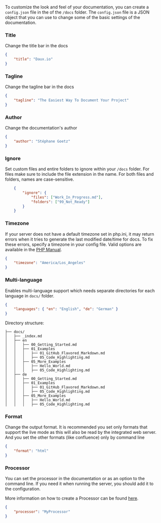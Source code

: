To customize the look and feel of your documentation, you can create a `config.json` file in the of the `/docs` folder. The `config.json` file is a JSON object that you can use to change some of the basic settings of the documentation.

### Title
Change the title bar in the docs

```json
{
    "title": "Daux.io"
}
```

### Tagline
Change the tagline bar in the docs

```json
{
    "tagline": "The Easiest Way To Document Your Project"
}
```

### Author
Change the documentation's author

```json
{
    "author": "Stéphane Goetz"
}
```

### Ignore
Set custom files and entire folders to ignore within your `/docs` folder. For files make sure to include the file extension in the name. For both files and folders, names are case-sensitive.

```json
    {
        "ignore": {
            "files": ["Work_In_Progress.md"],
            "folders": ["99_Not_Ready"]
        }
    }
```

### Timezone
If your server does not have a default timezone set in php.ini, it may return errors when it tries to generate the last modified date/time for docs. To fix these errors, specify a timezone in your config file. Valid options are available in the [PHP Manual](http://php.net/manual/en/timezones.php).

```json
{
    "timezone": "America/Los_Angeles"
}
```

### Multi-language
Enables multi-language support which needs separate directories for each language in `docs/` folder.

```json
{
    "languages": { "en": "English", "de": "German" }
}
```

Directory structure:
```
├── docs/
│   ├── _index.md
│   ├── en
│   │   ├── 00_Getting_Started.md
│   │   ├── 01_Examples
│   │   │   ├── 01_GitHub_Flavored_Markdown.md
│   │   │   ├── 05_Code_Highlighting.md
│   │   ├── 05_More_Examples
│   │   │   ├── Hello_World.md
│   │   │   ├── 05_Code_Highlighting.md
│   ├── de
│   │   ├── 00_Getting_Started.md
│   │   ├── 01_Examples
│   │   │   ├── 01_GitHub_Flavored_Markdown.md
│   │   │   ├── 05_Code_Highlighting.md
│   │   ├── 05_More_Examples
│   │   │   ├── Hello_World.md
│   │   │   ├── 05_Code_Highlighting.md
```

### Format
Change the output format. It is recommended you set only formats that support the live mode as this will also
be read by the integrated web server. And you set the other formats (like confluence) only by command line

```json
{
    "format": "html"
}
```

### Processor
You can set the processor in the documentation or as an option to the command line. If you need it when running the server, you should add it to the configuration.

More information on how to create a Processor can be found [here](!For_Developers/Creating_a_Processor).
 
```json
{
    "processor": "MyProcessor"
}
```
